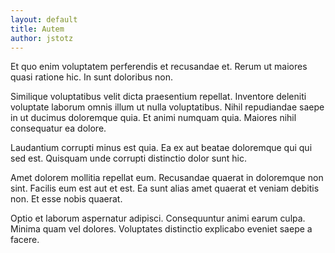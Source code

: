```yaml
---
layout: default
title: Autem
author: jstotz
---
```


Et quo enim voluptatem perferendis et recusandae et. Rerum ut maiores quasi ratione hic. In sunt doloribus non.

Similique voluptatibus velit dicta praesentium repellat. Inventore deleniti voluptate laborum omnis illum ut nulla voluptatibus. Nihil repudiandae saepe in ut ducimus doloremque quia. Et animi numquam quia. Maiores nihil consequatur ea dolore.

Laudantium corrupti minus est quia. Ea ex aut beatae doloremque qui qui sed est. Quisquam unde corrupti distinctio dolor sunt hic.

Amet dolorem mollitia repellat eum. Recusandae quaerat in doloremque non sint. Facilis eum est aut et est. Ea sunt alias amet quaerat et veniam debitis non. Et esse nobis quaerat.

Optio et laborum aspernatur adipisci. Consequuntur animi earum culpa. Minima quam vel dolores. Voluptates distinctio explicabo eveniet saepe a facere.
